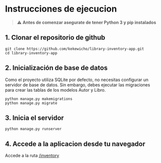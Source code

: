 # Instrucciones de ejecucion

> ⚠️ **Antes de comenzar asegurate de tener Python 3 y pip instalados**

## 1. Clonar el repositorio de github

```
git clone https://github.com/kekewicho/library-inventory-app.git
cd library-inventory-app
```


## 2. Inicialización de base de datos
Como el proyecto utiliza SQLite por defecto, no necesitas configurar un servidor de base de datos. Sin embargo, debes ejecutar las migraciones para crear las tablas de los modelos Autor y Libro.


```
python manage.py makemigrations
python manage.py migrate
```


## 3. Inicia el servidor

```
python manage.py runserver
```


## 4. Accede a la aplicacion desde tu navegador

Accede a la ruta [/inventory](http://localhost:8000/inventory)